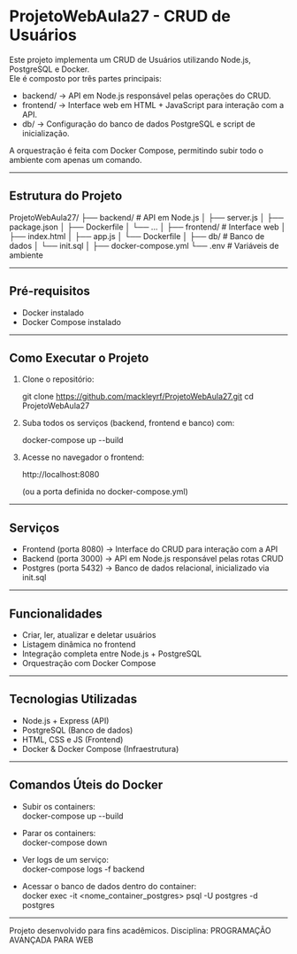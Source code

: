 # ProjetoWebAula27 - CRUD de Usuários

Este projeto implementa um CRUD de Usuários utilizando Node.js, PostgreSQL e Docker.  
Ele é composto por três partes principais:

- backend/ → API em Node.js responsável pelas operações do CRUD.  
- frontend/ → Interface web em HTML + JavaScript para interação com a API.  
- db/ → Configuração do banco de dados PostgreSQL e script de inicialização.  

A orquestração é feita com Docker Compose, permitindo subir todo o ambiente com apenas um comando.

------------------------------------------------------------

## Estrutura do Projeto

ProjetoWebAula27/
├── backend/        # API em Node.js
│   ├── server.js
│   ├── package.json
│   ├── Dockerfile
│   └── ...
│
├── frontend/       # Interface web
│   ├── index.html
│   ├── app.js
│   └── Dockerfile
│
├── db/             # Banco de dados
│   └── init.sql
│
├── docker-compose.yml
└── .env            # Variáveis de ambiente

------------------------------------------------------------

## Pré-requisitos

- Docker instalado  
- Docker Compose instalado  

------------------------------------------------------------

## Como Executar o Projeto

1. Clone o repositório:

   git clone https://github.com/mackleyrf/ProjetoWebAula27.git
   cd ProjetoWebAula27

2. Suba todos os serviços (backend, frontend e banco) com:

   docker-compose up --build

3. Acesse no navegador o frontend:

   http://localhost:8080

   (ou a porta definida no docker-compose.yml)

------------------------------------------------------------

## Serviços

- Frontend (porta 8080) → Interface do CRUD para interação com a API  
- Backend (porta 3000) → API em Node.js responsável pelas rotas CRUD  
- Postgres (porta 5432) → Banco de dados relacional, inicializado via init.sql  

------------------------------------------------------------

## Funcionalidades

- Criar, ler, atualizar e deletar usuários  
- Listagem dinâmica no frontend  
- Integração completa entre Node.js + PostgreSQL  
- Orquestração com Docker Compose  

------------------------------------------------------------

## Tecnologias Utilizadas

- Node.js + Express (API)  
- PostgreSQL (Banco de dados)  
- HTML, CSS e JS (Frontend)  
- Docker & Docker Compose (Infraestrutura)  

------------------------------------------------------------

## Comandos Úteis do Docker

- Subir os containers:  
  docker-compose up --build

- Parar os containers:  
  docker-compose down

- Ver logs de um serviço:  
  docker-compose logs -f backend

- Acessar o banco de dados dentro do container:  
  docker exec -it <nome_container_postgres> psql -U postgres -d postgres

------------------------------------------------------------

Projeto desenvolvido para fins acadêmicos. Disciplina: PROGRAMAÇÃO AVANÇADA PARA WEB

